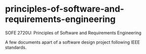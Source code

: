 # principles-of-software-and-requirements-engineering
SOFE 2720U: Principles of Software and Requirements Engineering

A few documents apart of a software design project following IEEE standards.
